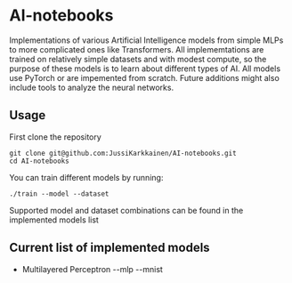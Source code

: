 # AI-notebooks

Implementations of various Artificial Intelligence models from simple MLPs to more complicated ones like Transformers. All implememtations
are trained on relatively simple datasets and with modest compute, so the purpose of these models is to learn about different types of AI.
All models use PyTorch or are impemented from scratch. Future additions might also include tools to analyze the neural networks.


## Usage
First clone the repository
```
git clone git@github.com:JussiKarkkainen/AI-notebooks.git
cd AI-notebooks
```
You can train different models by running:
```
./train --model --dataset
```
Supported model and dataset combinations can be found in the implemented models list


## Current list of implemented models
- Multilayered Perceptron --mlp --mnist
